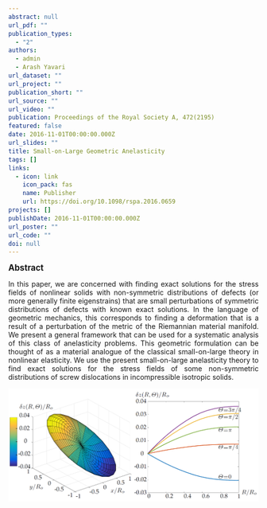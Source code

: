 ```yaml
---
abstract: null
url_pdf: ""
publication_types:
  - "2"
authors:
  - admin
  - Arash Yavari
url_dataset: ""
url_project: ""
publication_short: ""
url_source: ""
url_video: ""
publication: Proceedings of the Royal Society A, 472(2195)
featured: false
date: 2016-11-01T00:00:00.000Z
url_slides: ""
title: Small-on-Large Geometric Anelasticity
tags: []
links:
  - icon: link
    icon_pack: fas
    name: Publisher
    url: https://doi.org/10.1098/rspa.2016.0659
projects: []
publishDate: 2016-11-01T00:00:00.000Z
url_poster: ""
url_code: ""
doi: null
---
```

<big><b>Abstract</b></big>
<div style="text-align: justify">In this paper, we are concerned with finding exact
solutions for the stress fields of nonlinear solids with non-symmetric distributions of defects
(or more generally finite eigenstrains) that are small perturbations of symmetric distributions
of defects with known exact solutions. In the language of geometric mechanics, this corresponds
to finding a deformation that is a result of a perturbation of the metric of the Riemannian
material manifold. We present a general framework that can be used for a systematic analysis of
this class of anelasticity problems. This geometric formulation can be thought of as a material
analogue of the classical small-on-large theory in nonlinear elasticity. We use the present
small-on-large anelasticity theory to find exact solutions for the stress fields of some
non-symmetric distributions of screw dislocations in incompressible isotropic solids.</div>

![Alt Text](fig.png)
